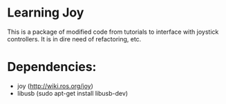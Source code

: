 # Learning Joy

This is a package of modified code from tutorials to interface with joystick controllers. It is in dire need of refactoring, etc.

# Dependencies:
- joy (http://wiki.ros.org/joy)
- libusb (sudo apt-get install libusb-dev)
